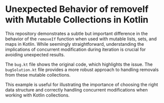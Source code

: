 # Unexpected Behavior of removeIf with Mutable Collections in Kotlin

This repository demonstrates a subtle but important difference in the behavior of the `removeIf` function when used with mutable lists, sets, and maps in Kotlin.  While seemingly straightforward, understanding the implications of concurrent modification during iteration is crucial for avoiding unexpected results.

The `bug.kt` file shows the original code, which highlights the issue. The `bugSolution.kt` file provides a more robust approach to handling removals from these mutable collections.

This example is useful for illustrating the importance of choosing the right data structure and correctly handling concurrent modifications when working with Kotlin collections.

